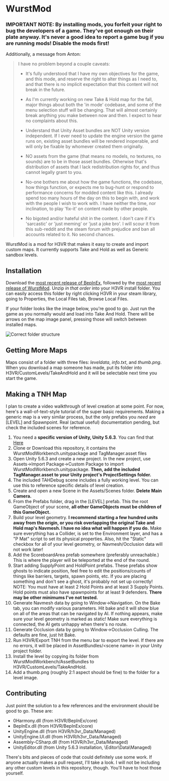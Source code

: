 # WurstMod

### **IMPORTANT NOTE:** By installing mods, you forfeit your right to bug the developers of a game. They've got enough on their plate anyway. It's never a good idea to report a game bug if you are running mods! Disable the mods first!

Additionally, a message from Anton:

>I have no problem beyond a couple caveats:
>
>- It's fully understood that I have my own objectives for the game, and this mode, and reserve the right to alter things as I need to, and that there is no implicit expectation that this content will not break in the future.
>
>- As I'm currently working on new Take & Hold map for the fall, major things about both the 'in mode' codebase, and some of the menu selection stuff will be changing. That will almost certainly break anything you make between now and then. I expect to hear no complaints about this.
>
>- Understand that Unity Asset bundles are NOT Unity version independent. If I ever need to update the engine version the game runs on, existing asset bundles will be rendered inoperable, and will only be fixable by whomever created them originally.
>
>- NO assets from the game (that means no models, no textures, no sounds) are to be in those asset bundles. Otherwise that's distribution of assets that I lack redistribution rights for, and thus cannot legally grant to you.
>
>- No-one bothers me about how the game functions, the codebase, how things function, or expects me to bug-hunt or respond to performance concerns for modded content like this. I already spend too many hours of the day on this to begin with, and work with the people I wish to work with. I have neither the time, nor inclination, to play 'fix-it' on content made by other people.
>
>- No bigoted and/or hateful shit in the content. I don't care if it's 'sarcastic' or 'just meming' or 'just a joke bro'. I will scour it from this sub-reddit and the steam forum with prejudice and ban all accounts related to it. No second chances.


WurstMod is a mod for H3VR that makes it easy to create and import custom maps. It currently supports Take and Hold as well as Generic sandbox levels.

## Installation

Download the [most recent release of BepInEx](https://github.com/BepInEx/BepInEx/releases), followed by the [most recent release of WurstMod](https://github.com/Nolenz/Wurstmod/releases). Unzip *in that order* into your H3VR install folder. You can easily access this folder by right clicking H3VR in your steam library, going to Properties, the Local Files tab, Browse Local Files.

If your folder looks like the image below, you're good to go. Just run the game as you normally would and load into Take And Hold. There will be arrows on the map image panel, pressing those will switch between installed maps.

![Correct folder structure](https://i.imgur.com/pmIefmr.png)

## Getting More Maps

Maps consist of a folder with three files: *leveldata*, *info.txt*, and *thumb.png*. When you download a map someone has made, put its folder into H3VR/CustomLevels/TakeAndHold and it will be selectable next time you start the game.

## Making a TNH Map

I plan to create a video walkthrough of level creation at some point. For now, here's a wall-of-text-style tutorial of the super basic requirements. Making a generic map is a very similar process, but the only prefabs you *need* are [LEVEL] and Spawnpoint. Real (actual useful) documentation pending, but check the included scenes for reference.

1. You need a **specific version of Unity, Unity 5.6.3**. You can find that [Here](https://unity3d.com/get-unity/download/archive)
1. Clone or Download this repository, it contains the WurstModWorkbench.unitypackage and TagManager.asset files
1. Open Unity 5.6.3 and create a new project. In the new project, use Assets->Import Package->Custom Package to import WurstModWorkbench.unitypackage. **Then, add the included TagManager.asset to your Unity project's ProjectSettings folder.**
1. The included TAHDebug scene includes a fully working level. You can use this to reference specific details of level creation.
1. Create and open a new Scene in the Assets/Scenes folder. **Delete Main Camera.**
1. From the Prefabs folder, drag in the [LEVEL] prefab. This the root GameObject of your scene, **all other GameObjects must be children of this GameObject.**
1. Build your level geometry. **I recommend starting a few hundred units away from the origin, or you risk overlapping the original Take and Hold map's Navmesh. I have no idea what will happen if you do.** Make sure everything has a Collider, is set to the Environment layer, and has a "P Mat" script to set its physical properties. Also, hit the "Static" checkbox for all of your level geometry, or Navmesh/Occlusion data will not work later!
1. Add the ScoreboardArea prefab somewhere (preferably unreachable.) This is where the player will be teleported at the end of the round.
1. Start adding SupplyPoint and HoldPoint prefabs. These prefabs show ghosts to indicate position, feel free to edit the positions/counts of things like barriers, targets, spawn points, etc. If you are placing something and don't see a ghost, it's probably not set up correctly! NOTE: You must have at least 2 Hold Points and at least 3 Supply Points. Hold points must also have spawnpoints for at least 9 defenders. **There may be other minimums I've not tested.**
1. Generate Navmesh data by going to Window->Navigation. On the Bake tab, you can modify various parameters. Hit bake and it will show blue on all of the areas that can be navigated by AI. If nothing appears, make sure your level geometry is marked as static! Make sure everything is connected, the AI gets unhappy when there's no route.
1. Generate Occlusion data by going to Window->Occlusion Culling. The defaults are fine, just hit Bake.
1. Run H3VR/Export TNH from the menu bar to export the level. If there are no errors, it will be placed in AssetBundles/\<scene name\> in your Unity project folder.
1. Install the level by copying its folder from WurstModWorkbench/AssetBundles to H3VR/CustomLevels/TakeAndHold.
1. Add a thumb.png (roughly 2:1 aspect should be fine) to the folder for a level image.

## Contributing

Just point the solution to a few references and the environment should be good to go. These are:
- 0Harmony.dll (from H3VR/BepInEx/core)
- BepInEx.dll (from H3VR/BepInEx/core)
- UnityEngine.dll (from H3VR/h3vr_Data/Managed)
- UnityEngine.UI.dll (from H3VR/h3vr_Data/Managed)
- Assembly-CSharp.dll (from H3VR/h3vr_Data/Managed)
- UnityEditor.dll (from Unity 5.6.3 installation, \Editor\Data\Managed)

There's bits and pieces of code that could definitely use some work. If anyone actually makes a pull request, I'll take a look. 
I will not be including any other custom levels in this repository, though. You'll have to host those yourself.
